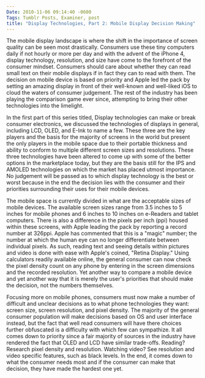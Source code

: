 ```yaml
---
Date: 2010-11-06 09:14:40 -0600
Tags: Tumblr Posts, Examiner, post
title: "Display Technologies, Part 2: Mobile Display Decision Making"
---
```


The mobile display landscape is where the shift in the importance of screen quality can be seen most drastically. Consumers use these tiny computers daily if not hourly or more per day and with the advent of the iPhone 4, display technology, resolution, and size have come to the forefront of the consumer mindset. Consumers should care about whether they can read small text on their mobile displays if in fact they can to read with them. The decision on mobile device is based on priority and Apple led the pack by setting an amazing display in front of their well-known and well-liked iOS to cloud the waters of consumer judgement. The rest of the industry has been playing the comparison game ever since, attempting to bring their other technologies into the limelight.

In the first part of this series titled, Display technologies can make or break consumer electronics, we discussed the technologies of displays in general, including LCD, OLED, and E-Ink to name a few. These three are the key players and the basis for the majority of screens in the world but present the only players in the mobile space due to their portable thickness and ability to conform to multiple different screen sizes and resolutions. These three technologies have been altered to come up with some of the better options in the marketplace today, but they are the basis still for the IPS and AMOLED technologies on which the market has placed utmost importance. No judgement will be passed as to which display technology is the best or worst because in the end the decision lies with the consumer and their priorities surrounding their uses for their mobile devices.

The mobile space is currently divided in what are the acceptable sizes of mobile devices. The available screen sizes range from 3.5 inches to 5 inches for mobile phones and 6 inches to 10 inches on e-Readers and tablet computers. There is also a difference in the pixels per inch (ppi) housed within these screens, with Apple leading the pack by reporting a record number at 326ppi. Apple has commented that this is a "magic" number; the number at which the human eye can no longer differentiate between individual pixels. As such, reading text and seeing details within pictures and video is done with ease with Apple's coined, "Retina Display." Using calculators readily available online, the general consumer can now check the pixel density count on any phone by entering in the screen dimensions and the recorded resolution. Yet another way to compare a mobile device and yet another way that it is merely the user's priorities that should make the decision, not the numbers themselves.

Focusing more on mobile phones, consumers must now make a number of difficult and unclear decisions as to what phone technologies they want: screen size, screen resolution, and pixel density. The majority of the general consumer population will make decisions based on OS and user interface instead, but the fact that well read consumers will have there choices further obfuscated is a difficulty with which few can sympathize. It all comes down to priority since a fair majority of sources in the industry have rendered the fact that OLED and LCD have similar trade-offs. Reading? Research pixel density and resolution. Watching video? See resolution and video specific features, such as black levels. In the end, it comes down to what the consumer needs most and if the consumer can make that decision, they have made the hardest one yet.